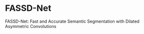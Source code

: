 # FASSD-Net
FASSD-Net: Fast and Accurate Semantic Segmentation with Dilated Asymmetric Convolutions
